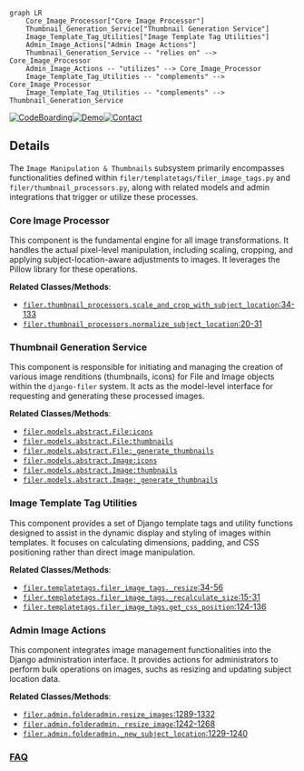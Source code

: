 ```mermaid
graph LR
    Core_Image_Processor["Core Image Processor"]
    Thumbnail_Generation_Service["Thumbnail Generation Service"]
    Image_Template_Tag_Utilities["Image Template Tag Utilities"]
    Admin_Image_Actions["Admin Image Actions"]
    Thumbnail_Generation_Service -- "relies on" --> Core_Image_Processor
    Admin_Image_Actions -- "utilizes" --> Core_Image_Processor
    Image_Template_Tag_Utilities -- "complements" --> Core_Image_Processor
    Image_Template_Tag_Utilities -- "complements" --> Thumbnail_Generation_Service
```

[![CodeBoarding](https://img.shields.io/badge/Generated%20by-CodeBoarding-9cf?style=flat-square)](https://github.com/CodeBoarding/GeneratedOnBoardings)[![Demo](https://img.shields.io/badge/Try%20our-Demo-blue?style=flat-square)](https://www.codeboarding.org/demo)[![Contact](https://img.shields.io/badge/Contact%20us%20-%20contact@codeboarding.org-lightgrey?style=flat-square)](mailto:contact@codeboarding.org)

## Details

The `Image Manipulation & Thumbnails` subsystem primarily encompasses functionalities defined within `filer/templatetags/filer_image_tags.py` and `filer/thumbnail_processors.py`, along with related models and admin integrations that trigger or utilize these processes.

### Core Image Processor
This component is the fundamental engine for all image transformations. It handles the actual pixel-level manipulation, including scaling, cropping, and applying subject-location-aware adjustments to images. It leverages the Pillow library for these operations.


**Related Classes/Methods**:

- <a href="https://github.com/django-cms/django-filer/blob/master/filer/thumbnail_processors.py#L34-L133" target="_blank" rel="noopener noreferrer">`filer.thumbnail_processors.scale_and_crop_with_subject_location`:34-133</a>
- <a href="https://github.com/django-cms/django-filer/blob/master/filer/thumbnail_processors.py#L20-L31" target="_blank" rel="noopener noreferrer">`filer.thumbnail_processors.normalize_subject_location`:20-31</a>


### Thumbnail Generation Service
This component is responsible for initiating and managing the creation of various image renditions (thumbnails, icons) for File and Image objects within the `django-filer` system. It acts as the model-level interface for requesting and generating these processed images.


**Related Classes/Methods**:

- <a href="https://github.com/django-cms/django-filer/blob/master/filer/models/abstract.py" target="_blank" rel="noopener noreferrer">`filer.models.abstract.File:icons`</a>
- <a href="https://github.com/django-cms/django-filer/blob/master/filer/models/abstract.py" target="_blank" rel="noopener noreferrer">`filer.models.abstract.File:thumbnails`</a>
- <a href="https://github.com/django-cms/django-filer/blob/master/filer/models/abstract.py" target="_blank" rel="noopener noreferrer">`filer.models.abstract.File:_generate_thumbnails`</a>
- <a href="https://github.com/django-cms/django-filer/blob/master/filer/models/abstract.py" target="_blank" rel="noopener noreferrer">`filer.models.abstract.Image:icons`</a>
- <a href="https://github.com/django-cms/django-filer/blob/master/filer/models/abstract.py" target="_blank" rel="noopener noreferrer">`filer.models.abstract.Image:thumbnails`</a>
- <a href="https://github.com/django-cms/django-filer/blob/master/filer/models/abstract.py" target="_blank" rel="noopener noreferrer">`filer.models.abstract.Image:_generate_thumbnails`</a>


### Image Template Tag Utilities
This component provides a set of Django template tags and utility functions designed to assist in the dynamic display and styling of images within templates. It focuses on calculating dimensions, padding, and CSS positioning rather than direct image manipulation.


**Related Classes/Methods**:

- <a href="https://github.com/django-cms/django-filer/blob/master/filer/templatetags/filer_image_tags.py#L34-L56" target="_blank" rel="noopener noreferrer">`filer.templatetags.filer_image_tags._resize`:34-56</a>
- <a href="https://github.com/django-cms/django-filer/blob/master/filer/templatetags/filer_image_tags.py#L15-L31" target="_blank" rel="noopener noreferrer">`filer.templatetags.filer_image_tags._recalculate_size`:15-31</a>
- <a href="https://github.com/django-cms/django-filer/blob/master/filer/templatetags/filer_image_tags.py#L124-L136" target="_blank" rel="noopener noreferrer">`filer.templatetags.filer_image_tags.get_css_position`:124-136</a>


### Admin Image Actions
This component integrates image management functionalities into the Django administration interface. It provides actions for administrators to perform bulk operations on images, suchs as resizing and updating subject location data.


**Related Classes/Methods**:

- <a href="https://github.com/django-cms/django-filer/blob/master/filer/admin/folderadmin.py#L1289-L1332" target="_blank" rel="noopener noreferrer">`filer.admin.folderadmin.resize_images`:1289-1332</a>
- <a href="https://github.com/django-cms/django-filer/blob/master/filer/admin/folderadmin.py#L1242-L1268" target="_blank" rel="noopener noreferrer">`filer.admin.folderadmin._resize_image`:1242-1268</a>
- <a href="https://github.com/django-cms/django-filer/blob/master/filer/admin/folderadmin.py#L1229-L1240" target="_blank" rel="noopener noreferrer">`filer.admin.folderadmin._new_subject_location`:1229-1240</a>




### [FAQ](https://github.com/CodeBoarding/GeneratedOnBoardings/tree/main?tab=readme-ov-file#faq)